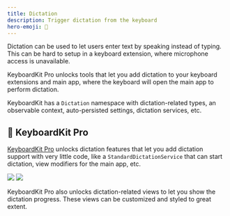 ```yaml
---
title: Dictation
description: Trigger dictation from the keyboard
hero-emoji: 🎤
---
```


Dictation can be used to let users enter text by speaking instead of typing. This can be hard to setup in a keyboard extension, where microphone access is unavailable.

KeyboardKit Pro unlocks tools that let you add dictation to your keyboard extensions and main app, where the keyboard will open the main app to perform dictation.

KeyboardKit has a ``Dictation`` namespace with dictation-related types, an observable context, auto-persisted settings, dictation services, etc.


## 👑 KeyboardKit Pro

[KeyboardKit Pro][Pro] unlocks dictation features that let you add dictation support with very little code, like a `StandardDictationService` that can start dictation, view modifiers for the main app, etc.

<div class="grid col2">
    <span><img src="{{page.assets}}dictation-settingsscreen.jpg" /></span>
    <span><img src="{{page.assets}}dictation-screen.jpg" /></span>
</div>

KeyboardKit Pro also unlocks dictation-related views to let you show the dictation progress. These views can be customized and styled to great extent.


[Pro]: /pro
